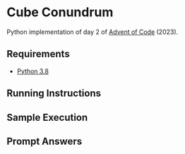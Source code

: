 # Cube Conundrum
Python implementation of day 2 of [Advent of Code](https://adventofcode.com/2023/day/2) (2023).

## Requirements
* [Python 3.8](https://www.python.org/)

## Running Instructions

## Sample Execution

## Prompt Answers

